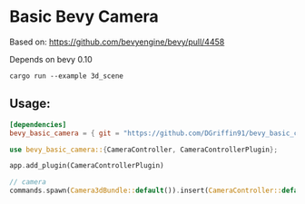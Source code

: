 # Basic Bevy Camera

Based on: https://github.com/bevyengine/bevy/pull/4458

Depends on bevy 0.10

`cargo run --example 3d_scene`

## Usage:

```toml
[dependencies]
bevy_basic_camera = { git = "https://github.com/DGriffin91/bevy_basic_camera" }
```

```rust
use bevy_basic_camera::{CameraController, CameraControllerPlugin};
```

```rust
app.add_plugin(CameraControllerPlugin)
```

```rust
// camera
commands.spawn(Camera3dBundle::default()).insert(CameraController::default());
```
